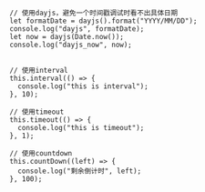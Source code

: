     // 使用dayjs，避免一个时间戳调试时看不出具体日期
    let formatDate = dayjs().format("YYYY/MM/DD");
    console.log("dayjs", formatDate);
    let now = dayjs(Date.now());
    console.log("dayjs_now", now);


    // 使用interval
    this.interval(() => {
      console.log("this is interval");
    }, 10);

    // 使用timeout
    this.timeout(() => {
      console.log("this is timeout");
    }, 1);

    // 使用countdown
    this.countDown((left) => {
      console.log("剩余倒计时", left);
    }, 100);
